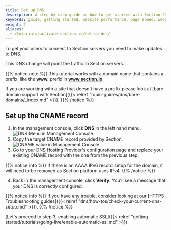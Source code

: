 ```yaml
---
title: Set up DNS
description: A step-by-step guide on how to get started with Section CDG.
keywords: guide, getting started, website performance, page speed, webpage speed, website security, content delivery network, CDN
weight: 2
aliases:
  - /tutorials/activate-section-io/set-up-dns/
---
```


To get your users to connect to Section servers you need to make updates to DNS.

This DNS change will point the traffic to Section servers.

{{% notice note %}}
This tutorial works with a domain name that contains a prefix, like the **www.** prefix in **www.section.io**.

If you are working with a site that doesn't have a prefix please look at [bare domain support with Section]({{< relref "topic-guides/dns/bare-domains/_index.md" >}}).
{{% /notice %}}

## Set up the CNAME record

1. In the management console, click **DNS** in the left hand menu.
![DNS Menu in Management Console](/docs/images/screenshots/menu/highlight-dns-menu-option.png?height=80px)
1. Copy the target CNAME record provided by Section.
![CNAME value in Management Console](/docs/images/screenshots/dns/cname.png?height=80px)
1. Go to your DNS Hosting Provider's configuration page and replace your existing CNAME record with the one from the previous step.

{{% notice info %}}
If there is an AAAA IPv6 record setup for the domain, it will need to be removed as Section platform uses IPv4.
{{% /notice %}}

4. Back in the management console, click **Verify**. You'll see a message that your DNS is correctly configured.

{{% notice info %}}
If you have any trouble, consider looking at our [HTTPS Troubleshooting guides]({{< relref "dns/how-tos/check-your-current-dns-setup.md" >}}).
{{% /notice %}}

[Let's proceed to step 3, enabling automatic SSL]({{< relref "getting-started/tutorials/going-live/enable-automatic-ssl.md" >}})
